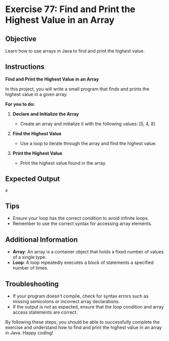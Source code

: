 # Exercise 77: Find and Print the Highest Value in an Array

## Objective
Learn how to use arrays in Java to find and print the highest value.

## Instructions

**Find and Print the Highest Value in an Array**

In this project, you will write a small program that finds and prints the highest value in a given array.

**For you to do:**

1. **Declare and Initialize the Array**
    - Create an array and initialize it with the following values: [5, 4, 8]

2. **Find the Highest Value**
    - Use a loop to iterate through the array and find the highest value.

3. **Print the Highest Value**
    - Print the highest value found in the array.

## Expected Output
```
8
```

## Tips
- Ensure your loop has the correct condition to avoid infinite loops.
- Remember to use the correct syntax for accessing array elements.

## Additional Information
- **Array**: An array is a container object that holds a fixed number of values of a single type.
- **Loop**: A loop repeatedly executes a block of statements a specified number of times.

## Troubleshooting
- If your program doesn't compile, check for syntax errors such as missing semicolons or incorrect array declarations.
- If the output is not as expected, ensure that the loop condition and array access statements are correct.

By following these steps, you should be able to successfully complete the exercise and understand how to find and print the highest value in an array in Java. Happy coding!
